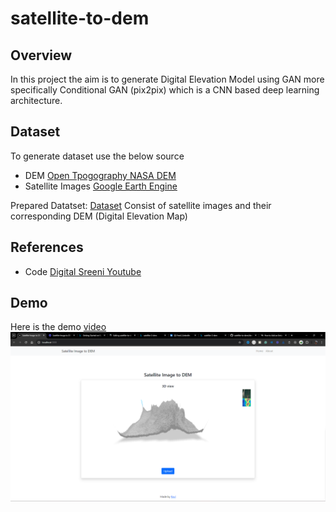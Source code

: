 # satellite-to-dem

## Overview
In this project the aim is to generate Digital Elevation Model using GAN more specifically Conditional GAN (pix2pix) which is a CNN based deep learning architecture.

## Dataset
To generate dataset use the below source
- DEM [Open Tpogography NASA DEM](https://portal.opentopography.org/datasetMetadata?otCollectionID=OT.032021.4326.2)
- Satellite Images [Google Earth Engine](https://code.earthengine.google.com/)

Prepared Datatset: [Dataset](https://www.kaggle.com/datasets/raviverma2791747/satellite-2-dem)
Consist of satellite images and their corresponding DEM (Digital Elevation Map)

## References
- Code [Digital Sreeni Youtube](https://www.youtube.com/watch?v=6pUSZgPJ3Yg)

## Demo
Here is the demo [video](https://github.com/raviverma2791747/satellite-to-dem/blob/main/demo/demo.mkv) ![video](https://github.com/raviverma2791747/satellite-to-dem/blob/main/demo/demo.png)

